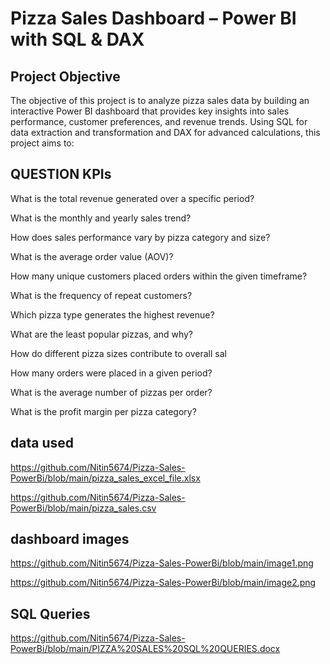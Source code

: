# Pizza Sales Dashboard – Power BI with SQL & DAX
## Project Objective 
The objective of this project is to analyze pizza sales data by building an interactive Power BI dashboard that provides key insights into sales performance, customer preferences, and revenue trends. 
Using SQL for data extraction and transformation and DAX for advanced calculations, this project aims to:

## QUESTION KPIs

What is the total revenue generated over a specific period?

What is the monthly and yearly sales trend?

How does sales performance vary by pizza category and size?

What is the average order value (AOV)?

How many unique customers placed orders within the given timeframe?

What is the frequency of repeat customers?

Which pizza type generates the highest revenue?

What are the least popular pizzas, and why?

How do different pizza sizes contribute to overall sal

How many orders were placed in a given period?

What is the average number of pizzas per order?

What is the profit margin per pizza category?

## data used

https://github.com/Nitin5674/Pizza-Sales-PowerBi/blob/main/pizza_sales_excel_file.xlsx

https://github.com/Nitin5674/Pizza-Sales-PowerBi/blob/main/pizza_sales.csv


## dashboard images

https://github.com/Nitin5674/Pizza-Sales-PowerBi/blob/main/image1.png

https://github.com/Nitin5674/Pizza-Sales-PowerBi/blob/main/image2.png

## SQL Queries

https://github.com/Nitin5674/Pizza-Sales-PowerBi/blob/main/PIZZA%20SALES%20SQL%20QUERIES.docx
